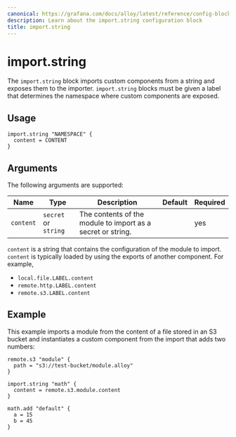 ```yaml
---
canonical: https://grafana.com/docs/alloy/latest/reference/config-blocks/import.string/
description: Learn about the import.string configuration block
title: import.string
---
```


# import.string

The `import.string` block imports custom components from a string and exposes them to the importer.
`import.string` blocks must be given a label that determines the namespace where custom components are exposed.

## Usage

```alloy
import.string "NAMESPACE" {
  content = CONTENT
}
```

## Arguments

The following arguments are supported:

Name      | Type                 | Description                                                 | Default | Required
----------|----------------------|-------------------------------------------------------------|---------|---------
`content` | `secret` or `string` | The contents of the module to import as a secret or string. |         | yes

`content` is a string that contains the configuration of the module to import.
`content` is typically loaded by using the exports of another component. For example,

- `local.file.LABEL.content`
- `remote.http.LABEL.content`
- `remote.s3.LABEL.content`

## Example

This example imports a module from the content of a file stored in an S3 bucket and instantiates a custom component from the import that adds two numbers:

```alloy
remote.s3 "module" {
  path = "s3://test-bucket/module.alloy"
}

import.string "math" {
  content = remote.s3.module.content
}

math.add "default" {
  a = 15
  b = 45
}
```

